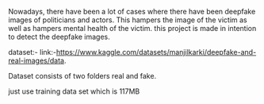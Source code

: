 Nowadays, there  have been a lot of cases where there have been deepfake images of politicians and actors.
This hampers the image of the victim as well as hampers mental health of the victim.
this project is made in intention to detect the deepfake images.

dataset:-
link:-https://www.kaggle.com/datasets/manjilkarki/deepfake-and-real-images/data.


Dataset consists of two folders real and fake.

just use training data set which is 117MB
